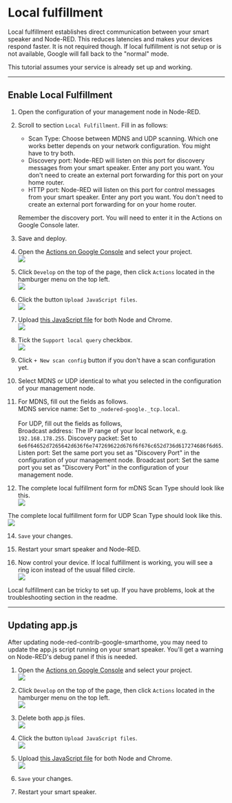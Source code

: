 # Local fulfillment

Local fulfillment establishes direct communication between your smart speaker and Node-RED. This reduces latencies
and makes your devices respond faster. It is not required though. If local fulfillment is not setup or is not available,
Google will fall back to the "normal" mode.

This tutorial assumes your service is already set up and working.

---

## Enable Local Fulfillment

1. Open the configuration of your management node in Node-RED.


2. Scroll to section `Local Fulfillment`. Fill in as follows:
    * Scan Type: Choose between MDNS and UDP scanning. Which one works better depends on your network configuration. You
      might have to try both.
    * Discovery port: Node-RED will listen on this port for discovery messages from your smart speaker. Enter any port
      you want. You don't need to create an external port forwarding for this port on your home router.
    * HTTP port: Node-RED will listen on this port for control messages from your smart speaker. Enter any port you
      want. You don't need to create an external port forwarding for on your home router.

    Remember the discovery port. You will need to enter it in the Actions on Google Console later.


3. Save and deploy.


4. Open the [Actions on Google Console](https://console.actions.google.com/) and select your project.\
   <kbd>![](images/setup_instructions/actionsconsole_check_project.png)</kbd>


5. Click `Develop` on the top of the page, then click `Actions` located in the hamburger menu on the top left.\
   <kbd>![](images/setup_instructions/actionsconsole_tab_actions.png)</kbd>


6. Click the button `Upload JavaScript files`.\
   <kbd>![](images/local_fulfillment/localexecution_upload.png)</kbd>


7. Upload [this JavaScript file](https://raw.githubusercontent.com/mikejac/node-red-contrib-google-smarthome/master/local-execution/app.js)
   for both Node and Chrome.\
   <kbd>![](images/local_fulfillment/localexecution_upload_files.png)</kbd>


8. Tick the `Support local query` checkbox.\
   <kbd>![](images/local_fulfillment/localexecution_localquery.png)</kbd>


9. Click `+ New scan config` button if you don't have a scan configuration yet.


10. Select MDNS or UDP identical to what you selected in the configuration of your management node.


11. For MDNS, fill out the fields as follows.<br>
    MDNS service name: Set to `_nodered-google._tcp.local`.
    <br><br>
    For UDP, fill out the fields as follows,<br>
    Broadcast address: The IP range of your local network, e.g. `192.168.178.255`.
    Discovery packet: Set to `6e6f64652d7265642d636f6e747269622d676f6f676c652d736d617274686f6d65`.
    Listen port: Set the same port you set as "Discovery Port" in the configuration of your management node.
    Broadcast port: Set the same port you set as "Discovery Port" in the configuration of your management node.


13. The complete local fulfillment form for mDNS Scan Type should look like this.\
   <kbd>![](images/local_fulfillment/localexecution_form_mDNS.png)</kbd>

   The complete local fulfillment form for UDP Scan Type should look like this.\
   <kbd>![](images/local_fulfillment/localexecution_form_UDP.png)</kbd>


14. `Save` your changes.


15. Restart your smart speaker and Node-RED.


16. Now control your device. If local fulfillment is working, you will see a ring icon instead of the usual filled
    circle.\
    <kbd>![](images/local_fulfillment/localexecution_ring.png)</kbd>
    

Local fulfillment can be tricky to set up. If you have problems, look at the troubleshooting section in the readme.


---
## Updating app.js

After updating node-red-contrib-google-smarthome, you may need to update the app.js script running on your smart
speaker. You'll get a warning on Node-RED's debug panel if this is needed.

1. Open the [Actions on Google Console](https://console.actions.google.com/) and select your project.\
   <kbd>![](images/setup_instructions/actionsconsole_check_project.png)</kbd>


2. Click `Develop` on the top of the page, then click `Actions` located in the hamburger menu on the top left.\
   <kbd>![](images/setup_instructions/actionsconsole_tab_actions.png)</kbd>


3. Delete both app.js files.\
   <kbd>![](images/local_fulfillment/localexecution_delete_appjs.png)</kbd>


4. Click the button `Upload JavaScript files`.\
   <kbd>![](images/local_fulfillment/localexecution_upload.png)</kbd>


5. Upload [this JavaScript file](https://raw.githubusercontent.com/mikejac/node-red-contrib-google-smarthome/master/local-execution/app.js)
   for both Node and Chrome.\
   <kbd>![](images/local_fulfillment/localexecution_upload_files.png)</kbd>


6. `Save` your changes.


7. Restart your smart speaker.
